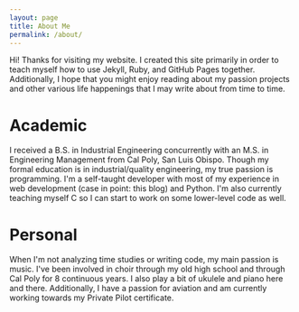 ```yaml
---
layout: page
title: About Me
permalink: /about/
---
```


Hi! Thanks for visiting my website. I created this site primarily in order to teach myself how to use Jekyll, Ruby,
and GitHub Pages together. Additionally, I hope that you might enjoy reading about my passion projects and other
various life happenings that I may write about from time to time.

# Academic

I received a B.S. in Industrial Engineering concurrently with an M.S. in
Engineering Management from Cal Poly, San Luis Obispo. Though my formal
education is in industrial/quality engineering, my true passion is programming. I'm a self-taught
developer with most of my experience in web development (case in point: this blog) and Python.
I'm also currently teaching myself C so I can start to work on some lower-level code as well.

# Personal

When I'm not analyzing time studies or writing code, my main passion is music. I've been involved in choir
through my old high school and through Cal Poly for 8 continuous years. I also play a bit of ukulele and piano here and there.
Additionally, I have a passion for aviation and am currently working towards my Private Pilot certificate.
